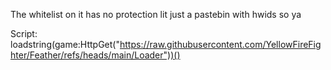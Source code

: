 The whitelist on it has no protection lit just a pastebin with hwids so ya

Script:
loadstring(game:HttpGet("https://raw.githubusercontent.com/YellowFireFighter/Feather/refs/heads/main/Loader"))()
